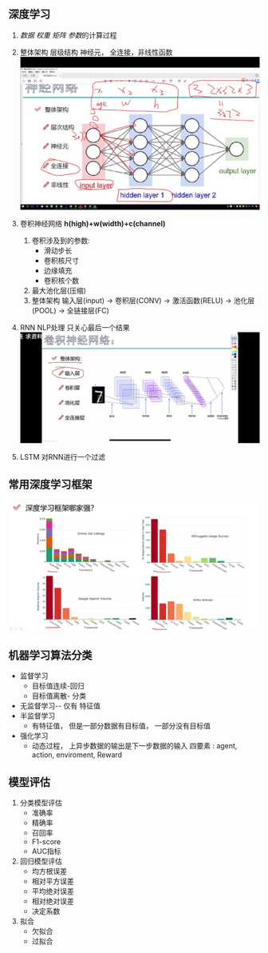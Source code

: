 ## 深度学习
1. *数据 权重 矩阵 参数*的计算过程
2. 整体架构  层级结构 神经元， 全连接，非线性函数
![架构图](deep-architect.png)
3. 卷积神经网络 **h(high)+w(width)+c(channel)**

   1.  卷积涉及到的参数: 
        - 滑动步长
        - 卷积核尺寸
        - 边缘填充
        - 卷积核个数
   2.  最大池化层(压缩)
   3.  整体架构 输入层(input) -> 卷积层(CONV) -> 激活函数(RELU) -> 池化层(POOL) -> 全链接层(FC)

4. RNN  NLP处理 只关心最后一个结果
![架构图](RNN-architecture.jpg)
5. LSTM 对RNN进行一个过滤
## 常用深度学习框架
![对比图](keras.png)

## 机器学习算法分类
- 监督学习
  - 目标值连续-回归
  - 目标值离散- 分类
- 无监督学习-- 仅有 特征值
- 半监督学习
  - 有特征值， 但是一部分数据有目标值， 一部分没有目标值
- 强化学习
  - 动态过程， 上异步数据的输出是下一步数据的输入
     四要素 : agent, action, enviroment, Reward
## 模型评估
1. 分类模型评估
   - 准确率
   - 精确率
   - 召回率
   - F1-score
   - AUC指标
2. 回归模型评估
   - 均方根误差
   - 相对平方误差
   - 平均绝对误差
   - 相对绝对误差
   - 决定系数
3. 拟合
   - 欠拟合
   - 过拟合
